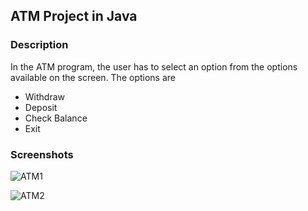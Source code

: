 ## ATM Project in Java

### Description
In the ATM program, the user has to select an option from the options available on the screen.
The options are

- Withdraw
- Deposit
- Check Balance
- Exit

### Screenshots
![ATM1](https://user-images.githubusercontent.com/91545371/193998378-5ad94120-7658-49d5-8fea-7caaf2e6c3ac.png)


![ATM2](https://user-images.githubusercontent.com/91545371/193998400-c9ff3903-6892-4b25-b4ad-415993fe2eb0.png)